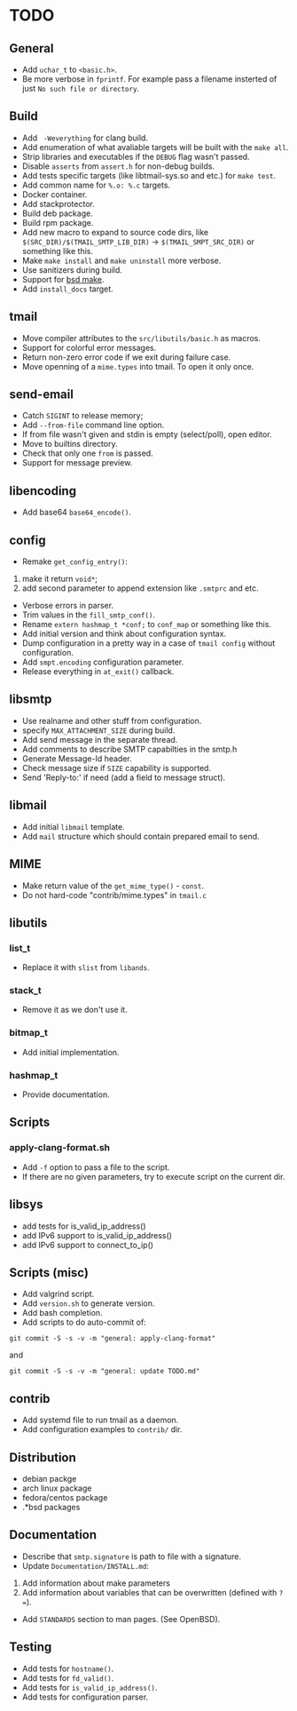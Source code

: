 # TODO

## General

  * Add `uchar_t` to `<basic.h>`.
  * Be more verbose in `fprintf`. For example pass a filename insterted
of just `No such file or directory`.

## Build

  * Add ` -Weverything` for clang build.
  * Add enumeration of what avaliable targets will be built with the
`make all`.
  * Strip libraries and executables if the `DEBUG` flag wasn't passed.
  * Disable `asserts` from `assert.h` for non-debug builds.
  * Add tests specific targets (like libtmail-sys.so and etc.) for `make test`.
  * Add common name for `%.o: %.c` targets.
  * Docker container.
  * Add stackprotector.
  * Build deb package.
  * Build rpm package.
  * Add new macro to expand to source code dirs, like
`$(SRC_DIR)/$(TMAIL_SMTP_LIB_DIR)` -> `$(TMAIL_SMPT_SRC_DIR)` or something
like this.
  * Make `make install` and `make uninstall` more verbose.
  * Use sanitizers during build.
  * Support for [bsd make](https://www.freebsd.org/cgi/man.cgi?make(1)).
  * Add `install_docs` target.

## tmail

  * Move compiler attributes to the `src/libutils/basic.h` as macros.
  * Support for colorful error messages.
  * Return non-zero error code if we exit during failure case.
  * Move openning of a `mime.types` into tmail. To open it only once.

## send-email

  * Catch `SIGINT` to release memory;
  * Add `--from-file` command line option.
  * If from file wasn't given and stdin is empty (select/poll), open editor.
  * Move to builtins directory.
  * Check that only one `from` is passed.
  * Support for message preview.

## libencoding

  * Add base64 `base64_encode()`.

## config

  * Remake `get_config_entry()`:

1. make it return `void*`;
2. add second parameter to append extension like `.smtprc` and etc.

  * Verbose errors in parser.
  * Trim values in the `fill_smtp_conf()`.
  * Rename `extern hashmap_t *conf;` to `conf_map` or something like this.
  * Add initial version and think about configuration syntax.
  * Dump configuration in a pretty way in a case of `tmail config`
without configuration.
  * Add `smpt.encoding` configuration parameter.
  * Release everything in `at_exit()` callback.

## libsmtp

  * Use realname and other stuff from configuration.
  * specify `MAX_ATTACHMENT_SIZE` during build.
  * Add send message in the separate thread.
  * Add comments to describe SMTP capabilties in the smtp.h
  * Generate Message-Id header.
  * Check message size if `SIZE` capability is supported.
  * Send 'Reply-to:' if need (add a field to message struct).

## libmail

  * Add initial `libmail` template.
  * Add `mail` structure which should contain prepared email
to send.

## MIME

  * Make return value of the `get_mime_type()` - `const`.
  * Do not hard-code "contrib/mime.types" in `tmail.c`
  
## libutils

### list_t

  * Replace it with `slist` from `libands`.

### stack_t

  * Remove it as we don't use it.

### bitmap_t

  * Add initial implementation.

### hashmap_t

  * Provide documentation.

## Scripts

### apply-clang-format.sh

  * Add `-f` option to pass a file to the script.
  * If there are no given parameters, try to execute script on the
current dir.

## libsys

  * add tests for is_valid_ip_address()
  * add IPv6 support to is_valid_ip_address()
  * add IPv6 support to connect_to_ip()

## Scripts (misc)

  * Add valgrind script.
  * Add `version.sh` to generate version.
  * Add bash completion.
  * Add scripts to do auto-commit of:

`git commit -S -s -v -m "general: apply-clang-format"`

and

`git commit -S -s -v -m "general: update TODO.md"`

## contrib

  * Add systemd file to run tmail as a daemon.
  * Add configuration examples to `contrib/` dir.

## Distribution

  * debian packge
  * arch linux package
  * fedora/centos package
  * .*bsd packages

## Documentation

  * Describe that `smtp.signature` is path to file with a signature.
  * Update `Documentation/INSTALL.md`:

1. Add information about make parameters
2. Add information about variables that can be overwritten (defined with `?=`).

  * Add `STANDARDS` section to man pages. (See OpenBSD).

## Testing

  * Add tests for `hostname()`.
  * Add tests for `fd_valid()`.
  * Add tests for `is_valid_ip_address()`.
  * Add tests for configuration parser.